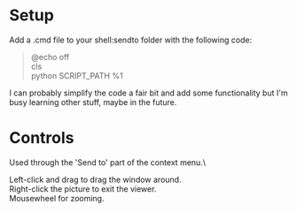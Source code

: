 # Setup
Add a .cmd file to your shell:sendto folder with the following code:

>@echo off \
>cls \
>python SCRIPT_PATH %1

I can probably simplify the code a fair bit and add some functionality but I'm busy learning other stuff, maybe in the future.

# Controls

Used through the 'Send to' part of the context menu.\

Left-click and drag to drag the window around.\
Right-click the picture to exit the viewer.\
Mousewheel for zooming.
